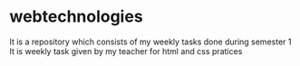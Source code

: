 # webtechnologies
It is a repository which consists of my weekly tasks done during semester 1
It is weekly task given by my teacher for html and css pratices
